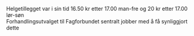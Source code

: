 Helgetillegget var i sin tid 16.50 kr etter 17.00 man-fre og 20 kr etter 17.00 lør-søn  
Forhandlingsutvalget til Fagforbundet sentralt jobber med å få synliggjort dette  
